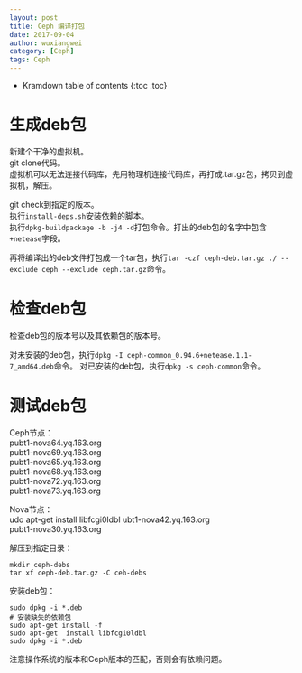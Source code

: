 ```yaml
---
layout: post
title: Ceph 编译打包
date: 2017-09-04
author: wuxiangwei
category: [Ceph]
tags: Ceph
---
```


* Kramdown table of contents
{:toc .toc}

# 生成deb包

新建个干净的虚拟机。    
git clone代码。    
虚拟机可以无法连接代码库，先用物理机连接代码库，再打成.tar.gz包，拷贝到虚拟机，解压。

git check到指定的版本。    
执行`install-deps.sh`安装依赖的脚本。    
执行`dpkg-buildpackage -b -j4 -d`打包命令。打出的deb包的名字中包含`+netease`字段。        

再将编译出的deb文件打包成一个tar包，执行`tar -czf ceph-deb.tar.gz ./ --exclude ceph --exclude ceph.tar.gz`命令。    


# 检查deb包

检查deb包的版本号以及其依赖包的版本号。

对未安装的deb包，执行`dpkg -I ceph-common_0.94.6+netease.1.1-7_amd64.deb`命令。
对已安装的deb包，执行`dpkg -s ceph-common`命令。


# 测试deb包

Ceph节点：    
pubt1-nova64.yq.163.org    
pubt1-nova69.yq.163.org    
pubt1-nova65.yq.163.org    
pubt1-nova68.yq.163.org    
pubt1-nova72.yq.163.org    
pubt1-nova73.yq.163.org    

Nova节点：    
udo apt-get  install libfcgi0ldbl
ubt1-nova42.yq.163.org    
pubt1-nova30.yq.163.org    


解压到指定目录：    
```
mkdir ceph-debs
tar xf ceph-deb.tar.gz -C ceh-debs
```

安装deb包：    

```
sudo dpkg -i *.deb
# 安装缺失的依赖包
sudo apt-get install -f
sudo apt-get  install libfcgi0ldbl
sudo dpkg -i *.deb
```
注意操作系统的版本和Ceph版本的匹配，否则会有依赖问题。




